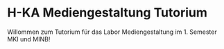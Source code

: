 # H-KA Mediengestaltung Tutorium

Willommen zum Tutorium für das Labor Mediengestaltung im 1. Semester MKI und MINB!
